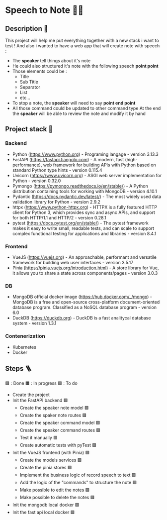 # Speech to Note 💬📝

## Description 📒
This project will help me put everything together with a new stack i want to test ! And also i wanted to have a web app that will create note with speech :
* The __speaker__ tell things about it's note
* He could also structured it's note with the following speech __point <element> point__
* Those elements could be :
  * Title
  * Sub Title
  * Separator
  * List
  * etc...
* To stop a note, the __speaker__ will need to say __point end point__
* All those command could be updated to other command type
At the end the __speaker__ will be able to review the note and modify it by hand

## Project stack 🎯
### Backend
* Python (https://www.python.org) - Programing langage - version 3.13.3
* FastAPI (https://fastapi.tiangolo.com) - A modern, fast (high-performance), web framework for building APIs with Python based on standard Python type hints - version 0.115.4
* Uvicorn (https://www.uvicorn.org) - ASGI web server implementation for Python - version 0.32.0
* Pymongo (https://pymongo.readthedocs.io/en/stable/) - A Python distribution containing tools for working with MongoDB - version 4.10.1
* Pydantic (https://docs.pydantic.dev/latest/) - The most widely used data validation library for Python - version 2.9.2
* httpx (https://www.python-httpx.org) - HTTPX is a fully featured HTTP client for Python 3, which provides sync and async APIs, and support for both HTTP/1.1 and HTTP/2 - version 0.28.1
* pytest (https://docs.pytest.org/en/stable/) - The pytest framework makes it easy to write small, readable tests, and can scale to support complex functional testing for applications and libraries - version 8.4.1

### Frontend
* VueJS (https://vuejs.org) - An approachable, performant and versatile framework for building web user interfaces - version 3.5.17
* Pinia (https://pinia.vuejs.org/introduction.html) - A store library for Vue, it allows you to share a state across components/pages - version 3.0.3

### DB
* MongoDB official docker image (https://hub.docker.com/_/mongo) - MongoDB is a free and open-source cross-platform document-oriented database⁠ program. Classified as a NoSQL⁠ database program - version 6.0
* DuckDB (https://duckdb.org) - DuckDB is a fast analitycal database system - version 1.3.1

### Contenerization
* Kubernetes
* Docker

## Steps 🪜
🟩 : Done 🟧 : In progress 🟪 : To do

* Create the project
* Init the FastAPI backend 🟩
  * Create the speaker note model 🟩
  * Create the spaker note routes 🟩
  * Create the speaker command model 🟩
  * Create the speaker command routes 🟩
  * Test it manually 🟩
  * Create automatic tests with pyTest 🟩
* Init the VueJS frontend (with Pinia) 🟩
  * Create the models services 🟪
  * Create the pinia stores 🟪
  * Implement the business logic of record speech to text 🟪
  * Add the logic of the "commands" to structure the note 🟪
  * Make possible to edit the notes 🟪
  * Make possible to delete the notes 🟪
* Init the mongodb local docker 🟩
* Init the fast api local docker 🟩
